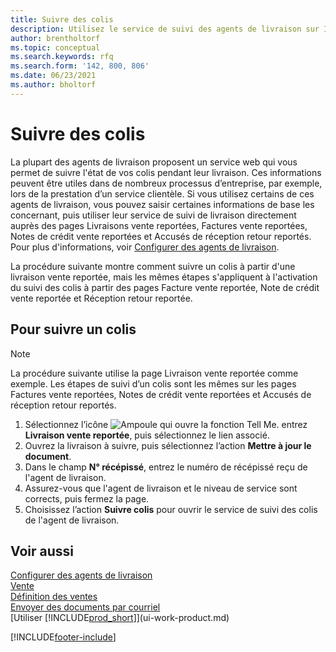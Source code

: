 ```yaml
---
title: Suivre des colis
description: Utilisez le service de suivi des agents de livraison sur Internet pour suivre les colis et suivre l’avancement d’une livraison.
author: brentholtorf
ms.topic: conceptual
ms.search.keywords: rfq
ms.search.form: '142, 800, 806'
ms.date: 06/23/2021
ms.author: bholtorf
---
```

# Suivre des colis
La plupart des agents de livraison proposent un service web qui vous permet de suivre l'état de vos colis pendant leur livraison. Ces informations peuvent être utiles dans de nombreux processus d’entreprise, par exemple, lors de la prestation d’un service clientèle. Si vous utilisez certains de ces agents de livraison, vous pouvez saisir certaines informations de base les concernant, puis utiliser leur service de suivi de livraison directement auprès des pages Livraisons vente reportées, Factures vente reportées, Notes de crédit vente reportées et Accusés de réception retour reportés. Pour plus d'informations, voir [Configurer des agents de livraison](sales-how-to-set-up-shipping-agents.md). 

La procédure suivante montre comment suivre un colis à partir d'une livraison vente reportée, mais les mêmes étapes s'appliquent à l'activation du suivi des colis à partir des pages Facture vente reportée, Note de crédit vente reportée et Réception retour reportée.  

## Pour suivre un colis

> [!NOTE]
> La procédure suivante utilise la page Livraison vente reportée comme exemple. Les étapes de suivi d’un colis sont les mêmes sur les pages Factures vente reportées, Notes de crédit vente reportées et Accusés de réception retour reportés.

1. Sélectionnez l’icône ![Ampoule qui ouvre la fonction Tell Me.](media/ui-search/search_small.png "Dites-moi ce que vous voulez faire") entrez **Livraison vente reportée**, puis sélectionnez le lien associé.
2. Ouvrez la livraison à suivre, puis sélectionnez l’action **Mettre à jour le document**.
3. Dans le champ **N° récépissé**, entrez le numéro de récépissé reçu de l'agent de livraison. 
4. Assurez-vous que l'agent de livraison et le niveau de service sont corrects, puis fermez la page.
5. Choisissez l’action **Suivre colis** pour ouvrir le service de suivi des colis de l'agent de livraison.

## Voir aussi

[Configurer des agents de livraison](sales-how-to-set-up-shipping-agents.md)  
[Vente](sales-manage-sales.md)  
[Définition des ventes](sales-setup-sales.md)  
[Envoyer des documents par courriel](ui-how-send-documents-email.md)  
[Utiliser [!INCLUDE[prod_short](includes/prod_short.md)]](ui-work-product.md)


[!INCLUDE[footer-include](includes/footer-banner.md)]